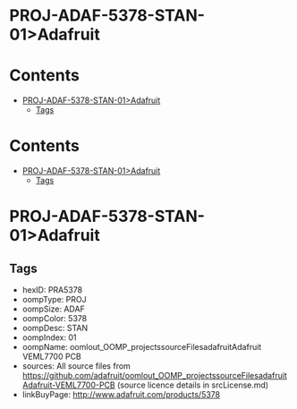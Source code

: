 
PROJ-ADAF-5378-STAN-01>Adafruit
===============================

Contents
========

* [PROJ-ADAF-5378-STAN-01>Adafruit](#proj-adaf-5378-stan-01adafruit)
	* [Tags](#tags)

Contents
========

* [PROJ-ADAF-5378-STAN-01>Adafruit](#proj-adaf-5378-stan-01adafruit)
	* [Tags](#tags)

# PROJ-ADAF-5378-STAN-01>Adafruit

## Tags

- hexID: PRA5378
- oompType: PROJ
- oompSize: ADAF
- oompColor: 5378
- oompDesc: STAN
- oompIndex: 01
- oompName: oomlout_OOMP_projectssourceFilesadafruitAdafruit VEML7700 PCB
- sources: All source files from https://github.com/adafruit/oomlout_OOMP_projectssourceFilesadafruitAdafruit-VEML7700-PCB (source licence details in srcLicense.md)
- linkBuyPage: http://www.adafruit.com/products/5378
